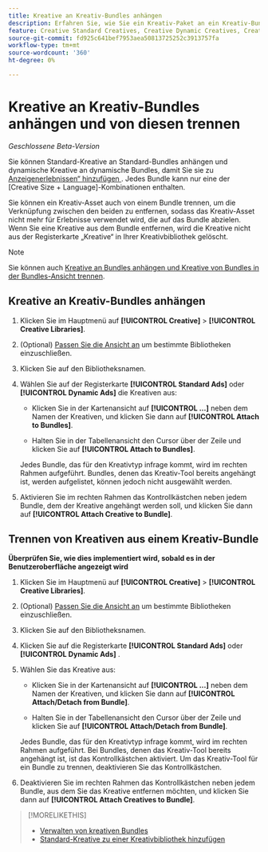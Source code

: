 ```yaml
---
title: Kreative an Kreativ-Bundles anhängen
description: Erfahren Sie, wie Sie ein Kreativ-Paket an ein Kreativ-Bundle anhängen.
feature: Creative Standard Creatives, Creative Dynamic Creatives, Creative Bundles
source-git-commit: fd925c641bef7953aea50813725252c3913757fa
workflow-type: tm+mt
source-wordcount: '360'
ht-degree: 0%

---
```


# Kreative an Kreativ-Bundles anhängen und von diesen trennen

*Geschlossene Beta-Version*

Sie können Standard-Kreative an Standard-Bundles anhängen und dynamische Kreative an dynamische Bundles, damit Sie sie zu [Anzeigenerlebnissen“ hinzufügen ](/help/creative/experiences/experience-about.md). Jedes Bundle kann nur eine der \[Creative Size + Language\]-Kombinationen enthalten.

Sie können ein Kreativ-Asset auch von einem Bundle trennen, um die Verknüpfung zwischen den beiden zu entfernen, sodass das Kreativ-Asset nicht mehr für Erlebnisse verwendet wird, die auf das Bundle abzielen. Wenn Sie eine Kreative aus dem Bundle entfernen, wird die Kreative nicht aus der Registerkarte „Kreative“ in Ihrer Kreativbibliothek gelöscht.

>[!NOTE]
>
>Sie können auch [Kreative an Bundles anhängen und Kreative von Bundles in der Bundles-Ansicht trennen](/help/creative/creative-libraries/bundle-manage.md).

## Kreative an Kreativ-Bundles anhängen

1. Klicken Sie im Hauptmenü auf **[!UICONTROL Creative]** > **[!UICONTROL Creative Libraries]**.

1. (Optional) [Passen Sie die Ansicht an](/help/creative/introduction/customize-data-views.md) um bestimmte Bibliotheken einzuschließen.

1. Klicken Sie auf den Bibliotheksnamen.

1. Wählen Sie auf der Registerkarte **[!UICONTROL Standard Ads]** oder **[!UICONTROL Dynamic Ads]** die Kreativen aus:

   * Klicken Sie in der Kartenansicht auf **[!UICONTROL ...]** neben dem Namen der Kreativen, und klicken Sie dann auf **[!UICONTROL Attach to Bundles]**.

   * Halten Sie in der Tabellenansicht den Cursor über der Zeile und klicken Sie auf **[!UICONTROL Attach to Bundles]**.

   Jedes Bundle, das für den Kreativtyp infrage kommt, wird im rechten Rahmen aufgeführt. Bundles, denen das Kreativ-Tool bereits angehängt ist, werden aufgelistet, können jedoch nicht ausgewählt werden.

1. Aktivieren Sie im rechten Rahmen das Kontrollkästchen neben jedem Bundle, dem der Kreative angehängt werden soll, und klicken Sie dann auf **[!UICONTROL Attach Creative to Bundle]**.

## Trennen von Kreativen aus einem Kreativ-Bundle

**Überprüfen Sie, wie dies implementiert wird, sobald es in der Benutzeroberfläche angezeigt wird**

<!-- Verify and edit all of the following, including the command names and where they're available -- not in UI yet as of 1/17. I'm not sure what the UI will really look like. -->

1. Klicken Sie im Hauptmenü auf **[!UICONTROL Creative]** > **[!UICONTROL Creative Libraries]**.

1. (Optional) [Passen Sie die Ansicht an](/help/creative/introduction/customize-data-views.md) um bestimmte Bibliotheken einzuschließen.

1. Klicken Sie auf den Bibliotheksnamen.

1. Klicken Sie auf die Registerkarte **[!UICONTROL Standard Ads]** oder **[!UICONTROL Dynamic Ads]** .

1. Wählen Sie das Kreative aus:

   * Klicken Sie in der Kartenansicht auf **[!UICONTROL ...]** neben dem Namen der Kreativen, und klicken Sie dann auf **[!UICONTROL Attach/Detach from Bundle]**.

   * Halten Sie in der Tabellenansicht den Cursor über der Zeile und klicken Sie auf **[!UICONTROL Attach/Detach from Bundle]**.

   Jedes Bundle, das für den Kreativtyp infrage kommt, wird im rechten Rahmen aufgeführt. Bei Bundles, denen das Kreativ-Tool bereits angehängt ist, ist das Kontrollkästchen aktiviert. Um das Kreativ-Tool für ein Bundle zu trennen, deaktivieren Sie das Kontrollkästchen.

1. Deaktivieren Sie im rechten Rahmen das Kontrollkästchen neben jedem Bundle, aus dem Sie das Kreative entfernen möchten, und klicken Sie dann auf **[!UICONTROL Attach Creatives to Bundle]**.

<!-- What this should be like, but I don't think this will be implemented:

1. Select the creative:

   * In card view, click **[!UICONTROL ...]** next to the creative name, and then click **[!UICONTROL Detach from Bundle]**.
     
   * In table view, hold the cursor over the row and click **[!UICONTROL Detach from Bundle]**.

   Each bundle that's eligible for the creative type is listed in the right frame. Bundles to which the creative is already attached are listed but not selectable.

1. In the right frame, select the check box next to each bundle from which to remove the creative, and then click **[!UICONTROL Detach Creatives from Bundle]**.

1. Select the creative:

   * In card view, click **[!UICONTROL ...]** next to the creative name, and then click **[!UICONTROL Detach from Bundle]**.
     
   * In table view, hold the cursor over the row and click **[!UICONTROL Detach from Bundle]**.

   Each bundle that's eligible for the creative type is listed in the right frame. Bundles to which the creative is already attached are listed but not selectable.

1. In the right frame, select the check box next to each bundle from which to remove the creative, and then click **[!UICONTROL Detach Creatives from Bundle]**.

-->

>[!MORELIKETHIS]
>
>* [Verwalten von kreativen Bundles](/help/creative/creative-libraries/bundle-manage.md)
>* [Standard-Kreative zu einer Kreativbibliothek hinzufügen](creative-add-standard.md)
